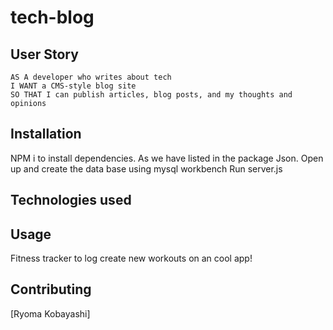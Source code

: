 # tech-blog

## User Story

```
AS A developer who writes about tech
I WANT a CMS-style blog site
SO THAT I can publish articles, blog posts, and my thoughts and opinions

```
## Installation
NPM i to install dependencies. As we have listed in the package Json.
Open up and create the data base using mysql workbench
Run server.js

## Technologies used









## Usage
Fitness tracker to log create new workouts on an cool app!



## Contributing


[Ryoma Kobayashi]



